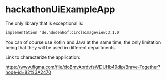 # hackathonUiExampleApp

The only library that is exceptional is:

    implementation 'de.hdodenhof:circleimageview:3.1.0'

You can of course use Kotlin and Java at the same time, the only limitation being that they will be used in different departments.

Link to characterize the application:

https://www.figma.com/file/doBmvAprdvfsWDUHb49dIp/Brave-Together?node-id=82%3A2470
